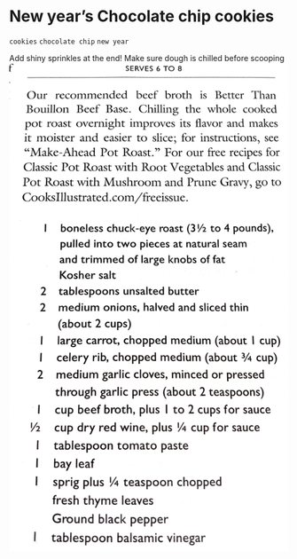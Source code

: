 # New year’s Chocolate chip cookies

`cookies` `chocolate chip` `new year`

Add shiny sprinkles at the end\! Make sure dough is chilled before scooping  
![Snapshot.png](image/Snapshot.png)
